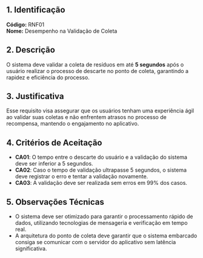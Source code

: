 ## 1. Identificação  
**Código:** RNF01  
**Nome:** Desempenho na Validação de Coleta  

## 2. Descrição  
O sistema deve validar a coleta de resíduos em até **5 segundos** após o usuário realizar o processo de descarte no ponto de coleta, garantindo a rapidez e eficiência do processo.  

## 3. Justificativa  
Esse requisito visa assegurar que os usuários tenham uma experiência ágil ao validar suas coletas e não enfrentem atrasos no processo de recompensa, mantendo o engajamento no aplicativo.  

## 4. Critérios de Aceitação  
- **CA01**: O tempo entre o descarte do usuário e a validação do sistema deve ser inferior a 5 segundos.  
- **CA02**: Caso o tempo de validação ultrapasse 5 segundos, o sistema deve registrar o erro e tentar a validação novamente.  
- **CA03**: A validação deve ser realizada sem erros em 99% dos casos.

## 5. Observações Técnicas  
- O sistema deve ser otimizado para garantir o processamento rápido de dados, utilizando tecnologias de mensageria e verificação em tempo real.  
- A arquitetura do ponto de coleta deve garantir que o sistema embarcado consiga se comunicar com o servidor do aplicativo sem latência significativa.